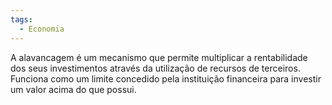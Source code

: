 ```yaml
---
tags:
  - Economia
---
```

A alavancagem é um mecanismo que permite multiplicar a rentabilidade dos seus investimentos através da utilização de recursos de terceiros. Funciona como um limite concedido pela instituição financeira para investir um valor acima do que possui.